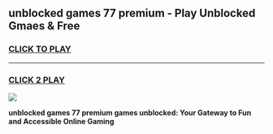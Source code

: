 
## unblocked games 77 premium - Play Unblocked Gmaes & Free
<h3>
<a href="https://news.freeplayer.one?title=unblocked_games_77_premium&ref=16F">CLICK TO PLAY</a></h3>
<hr>

<h3>
<a href="https://news.freeplayer.one?title=unblocked_games_77_premium&ref=16F">CLICK 2 PLAY</a>
  
</h3>

<a href="https://news.freeplayer.one?title=unblocked_games_77_premium&ref=16F/"><img src="https://clearcache.store/games.png"></a>


**unblocked games 77 premium games unblocked: Your Gateway to Fun and Accessible Online Gaming**
